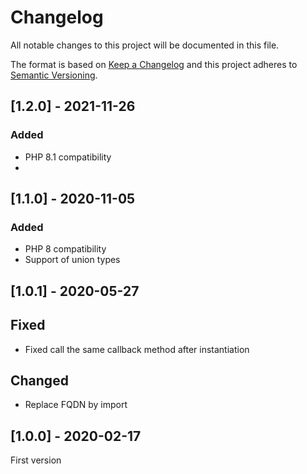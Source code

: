 # Changelog

All notable changes to this project will be documented in this file.

The format is based on [Keep a Changelog](http://keepachangelog.com/en/1.0.0/)
and this project adheres to [Semantic Versioning](http://semver.org/spec/v2.0.0.html).

## [1.2.0] - 2021-11-26

### Added

- PHP 8.1 compatibility
- 
## [1.1.0] - 2020-11-05

### Added

- PHP 8 compatibility
- Support of union types

## [1.0.1] - 2020-05-27

## Fixed

- Fixed call the same callback method after instantiation

## Changed

- Replace FQDN by import

## [1.0.0] - 2020-02-17

First version